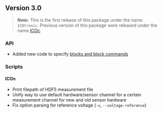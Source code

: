 ## Version 3.0

> **Note:** This is the first release of this package under the name `ICOtronic`. Previous version of this package were released under the name [ICOc](https://pypi.org/project/icoc).

### API

- Added new code to specify [blocks and block commands](https://mytoolit.github.io/Documentation/#blocks)

### Scripts

#### ICOn

- Print filepath of HDF5 measurement file
- Unify way to use default hardware/sensor channel for a certain measurement channel for new and old sensor hardware
- Fix option parsing for reference voltage (`-v`, `--voltage-reference`)
